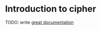# Introduction to cipher

TODO: write [great documentation](http://jacobian.org/writing/what-to-write/)
